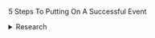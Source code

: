 5 Steps To Putting On A Successful Event
<details>
<summary>Research</summary>
  
<details>
  <summary>Define your goals and objectives</summary>
  * one
  * two
  
 </details>
 
 <details>
  <summary>Outline what your event will entail, and check it is feasible</summary>
  * aaa
  * bbb
  
 </details>

</details>

